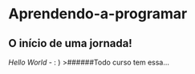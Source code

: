 # Aprendendo-a-programar
## O início de uma jornada!
*Hello World* - : ) >######Todo curso tem essa...

